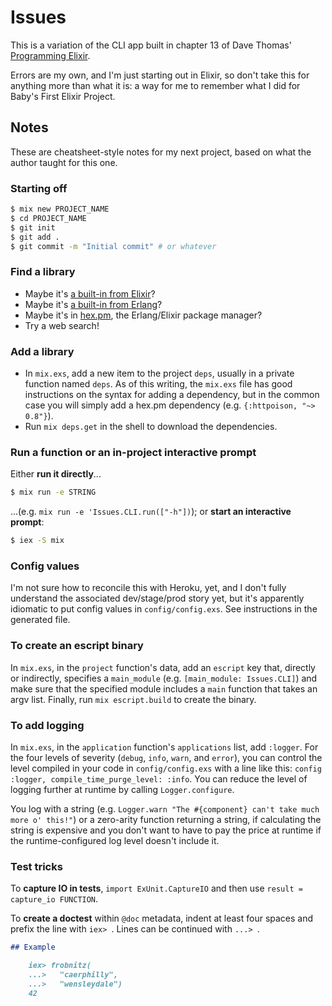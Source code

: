 # Issues

This is a variation of the CLI app built in chapter 13 of Dave Thomas'
[Programming Elixir](https://pragprog.com/book/elixir/programming-elixir).

Errors are my own, and I'm just starting out in Elixir, so don't take this for
anything more than what it is: a way for me to remember what I did for Baby's
First Elixir Project.

## Notes

These are cheatsheet-style notes for my next project, based on what the author
taught for this one.

### Starting off

```bash
$ mix new PROJECT_NAME
$ cd PROJECT_NAME
$ git init
$ git add .
$ git commit -m "Initial commit" # or whatever
```

### Find a library

* Maybe it's [a built-in from
  Elixir](http://elixir-lang.org/docs.html)?
* Maybe it's [a built-in from Erlang](http://erlang.org/doc/)?
* Maybe it's in [hex.pm](https://hex.pm), the Erlang/Elixir
  package manager?
* Try a web search!

### Add a library

* In `mix.exs`, add a new item to the project `deps`, usually
  in a private function named `deps`.  As of this writing, the
  `mix.exs` file has good instructions on the syntax for adding
  a dependency, but in the common case you will simply add a
  hex.pm dependency (e.g. `{:httpoison, "~> 0.8"}`).
* Run `mix deps.get` in the shell to download the dependencies.

### Run a function or an in-project interactive prompt

Either **run it directly**...

```bash
$ mix run -e STRING
```

...(e.g. `mix run -e
'Issues.CLI.run(["-h"])`); or **start an interactive prompt**:

```bash
$ iex -S mix
```

### Config values

I'm not sure how to reconcile this with Heroku, yet, and I don't fully
understand the associated dev/stage/prod story yet, but it's apparently
idiomatic to put config values in `config/config.exs`.  See instructions in the
generated file.

### To create an escript binary

In `mix.exs`, in the `project` function's data, add an `escript` key that,
directly or indirectly, specifies a `main_module` (e.g. `[main_module:
Issues.CLI]`) and make sure that the specified module includes a `main` function
that takes an argv list.  Finally, run `mix escript.build` to create the binary.

### To add logging

In `mix.exs`, in the `application` function's `applications` list, add
`:logger`.  For the four levels of severity (`debug`, `info`, `warn`, and
`error`), you can control the level compiled in your code in `config/config.exs`
with a line like this: `config :logger, compile_time_purge_level: :info`.  You
can reduce the level of logging further at runtime by calling
`Logger.configure`.

You log with a string (e.g. `Logger.warn "The #{component} can't take much more
o' this!"`) or a zero-arity function returning a string, if calculating the
string is expensive and you don't want to have to pay the price at runtime if
the runtime-configured log level doesn't include it.

### Test tricks

To **capture IO in tests**, `import​ ExUnit.CaptureIO` and then use `result =
capture_io FUNCTION`.

To **create a doctest** within `@doc` metadata, indent at least four spaces and prefix the line with `iex> `.  Lines can be continued with `...> `.

```markdown
## Example

    iex> frobnitz(
    ...>   "caerphilly",
    ...>   "wensleydale")
    42
```

